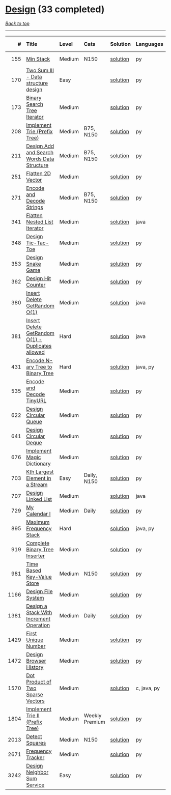 # [Design](<https://leetcode.com/tag/Design/>) (33 completed)

*[Back to top](<../../README.md>)*

------

|    # | Title                                                                                                                              | Level   | Cats           | Solution                                                                    | Languages   | Date Complete   |
|-----:|:-----------------------------------------------------------------------------------------------------------------------------------|:--------|:---------------|:----------------------------------------------------------------------------|:------------|:----------------|
|  155 | [Min Stack](<https://leetcode.com/problems/min-stack>)                                                                             | Medium  | N150           | [solution](<../_155. Min Stack.md>)                                         | py          | Jun 16, 2024    |
|  170 | [Two Sum III - Data structure design](<https://leetcode.com/problems/two-sum-iii-data-structure-design>)                           | Easy    |                | [solution](<../_170. Two Sum III - Data structure design.md>)               | py          | Jul 31, 2024    |
|  173 | [Binary Search Tree Iterator](<https://leetcode.com/problems/binary-search-tree-iterator>)                                         | Medium  |                | [solution](<../_173. Binary Search Tree Iterator.md>)                       | py          | Jun 26, 2024    |
|  208 | [Implement Trie (Prefix Tree)](<https://leetcode.com/problems/implement-trie-prefix-tree>)                                         | Medium  | B75, N150      | [solution](<../_208. Implement Trie (Prefix Tree).md>)                      | py          | Jun 27, 2024    |
|  211 | [Design Add and Search Words Data Structure](<https://leetcode.com/problems/design-add-and-search-words-data-structure>)           | Medium  | B75, N150      | [solution](<../_211. Design Add and Search Words Data Structure.md>)        | py          | Jun 27, 2024    |
|  251 | [Flatten 2D Vector](<https://leetcode.com/problems/flatten-2d-vector>)                                                             | Medium  |                | [solution](<../_251. Flatten 2D Vector.md>)                                 | py          | May 22, 2024    |
|  271 | [Encode and Decode Strings](<https://leetcode.com/problems/encode-and-decode-strings>)                                             | Medium  | B75, N150      | [solution](<../_271. Encode and Decode Strings.md>)                         | py          | Jun 13, 2024    |
|  341 | [Flatten Nested List Iterator](<https://leetcode.com/problems/flatten-nested-list-iterator>)                                       | Medium  |                | [solution](<../_341. Flatten Nested List Iterator.md>)                      | java        | Jul 02, 2024    |
|  348 | [Design Tic-Tac-Toe](<https://leetcode.com/problems/design-tic-tac-toe>)                                                           | Medium  |                | [solution](<../_348. Design Tic-Tac-Toe.md>)                                | py          | Jul 05, 2024    |
|  353 | [Design Snake Game](<https://leetcode.com/problems/design-snake-game>)                                                             | Medium  |                | [solution](<../_353. Design Snake Game.md>)                                 | py          | Jun 28, 2024    |
|  362 | [Design Hit Counter](<https://leetcode.com/problems/design-hit-counter>)                                                           | Medium  |                | [solution](<../_362. Design Hit Counter.md>)                                | py          | Oct 24, 2024    |
|  380 | [Insert Delete GetRandom O(1)](<https://leetcode.com/problems/insert-delete-getrandom-o1>)                                         | Medium  |                | [solution](<../_380. Insert Delete GetRandom O(1).md>)                      | java        | Jul 06, 2024    |
|  381 | [Insert Delete GetRandom O(1) - Duplicates allowed](<https://leetcode.com/problems/insert-delete-getrandom-o1-duplicates-allowed>) | Hard    |                | [solution](<../_381. Insert Delete GetRandom O(1) - Duplicates allowed.md>) | java        | Jul 06, 2024    |
|  431 | [Encode N-ary Tree to Binary Tree](<https://leetcode.com/problems/encode-n-ary-tree-to-binary-tree>)                               | Hard    |                | [solution](<../_431. Encode N-ary Tree to Binary Tree.md>)                  | java, py    | Jun 28, 2024    |
|  535 | [Encode and Decode TinyURL](<https://leetcode.com/problems/encode-and-decode-tinyurl>)                                             | Medium  |                | [solution](<../_535. Encode and Decode TinyURL.md>)                         | py          | Jun 07, 2024    |
|  622 | [Design Circular Queue](<https://leetcode.com/problems/design-circular-queue>)                                                     | Medium  |                | [solution](<../_622. Design Circular Queue.md>)                             | py          | Jul 06, 2024    |
|  641 | [Design Circular Deque](<https://leetcode.com/problems/design-circular-deque>)                                                     | Medium  |                | [solution](<../_641. Design Circular Deque.md>)                             | py          | Sep 30, 2024    |
|  676 | [Implement Magic Dictionary](<https://leetcode.com/problems/implement-magic-dictionary>)                                           | Medium  |                | [solution](<../_676. Implement Magic Dictionary.md>)                        | py          | Jun 27, 2024    |
|  703 | [Kth Largest Element in a Stream](<https://leetcode.com/problems/kth-largest-element-in-a-stream>)                                 | Easy    | Daily, N150    | [solution](<../_703. Kth Largest Element in a Stream.md>)                   | py          | Jul 05, 2024    |
|  707 | [Design Linked List](<https://leetcode.com/problems/design-linked-list>)                                                           | Medium  |                | [solution](<../_707. Design Linked List.md>)                                | java        | Jun 22, 2024    |
|  729 | [My Calendar I](<https://leetcode.com/problems/my-calendar-i>)                                                                     | Medium  | Daily          | [solution](<../_729. My Calendar I.md>)                                     | py          | Sep 26, 2024    |
|  895 | [Maximum Frequency Stack](<https://leetcode.com/problems/maximum-frequency-stack>)                                                 | Hard    |                | [solution](<../_895. Maximum Frequency Stack.md>)                           | java, py    | Jul 11, 2024    |
|  919 | [Complete Binary Tree Inserter](<https://leetcode.com/problems/complete-binary-tree-inserter>)                                     | Medium  |                | [solution](<../_919. Complete Binary Tree Inserter.md>)                     | py          | Jul 05, 2024    |
|  981 | [Time Based Key-Value Store](<https://leetcode.com/problems/time-based-key-value-store>)                                           | Medium  | N150           | [solution](<../_981. Time Based Key-Value Store.md>)                        | py          | Oct 24, 2024    |
| 1166 | [Design File System](<https://leetcode.com/problems/design-file-system>)                                                           | Medium  |                | [solution](<../_1166. Design File System.md>)                               | py          | Jun 28, 2024    |
| 1381 | [Design a Stack With Increment Operation](<https://leetcode.com/problems/design-a-stack-with-increment-operation>)                 | Medium  | Daily          | [solution](<../_1381. Design a Stack With Increment Operation.md>)          | py          | Jul 06, 2024    |
| 1429 | [First Unique Number](<https://leetcode.com/problems/first-unique-number>)                                                         | Medium  |                | [solution](<../_1429. First Unique Number.md>)                              | py          | Oct 26, 2024    |
| 1472 | [Design Browser History](<https://leetcode.com/problems/design-browser-history>)                                                   | Medium  |                | [solution](<../_1472. Design Browser History.md>)                           | py          | Jul 06, 2024    |
| 1570 | [Dot Product of Two Sparse Vectors](<https://leetcode.com/problems/dot-product-of-two-sparse-vectors>)                             | Medium  |                | [solution](<../_1570. Dot Product of Two Sparse Vectors.md>)                | c, java, py | Jun 06, 2024    |
| 1804 | [Implement Trie II (Prefix Tree)](<https://leetcode.com/problems/implement-trie-ii-prefix-tree>)                                   | Medium  | Weekly Premium | [solution](<../_1804. Implement Trie II (Prefix Tree).md>)                  | py          | Jun 27, 2024    |
| 2013 | [Detect Squares](<https://leetcode.com/problems/detect-squares>)                                                                   | Medium  | N150           | [solution](<../_2013. Detect Squares.md>)                                   | py          | Jun 28, 2024    |
| 2671 | [Frequency Tracker](<https://leetcode.com/problems/frequency-tracker>)                                                             | Medium  |                | [solution](<../_2671. Frequency Tracker.md>)                                | py          | Jun 28, 2024    |
| 3242 | [Design Neighbor Sum Service](<https://leetcode.com/problems/design-neighbor-sum-service>)                                         | Easy    |                | [solution](<../_3242. Design Neighbor Sum Service.md>)                      | py          | Aug 04, 2024    |